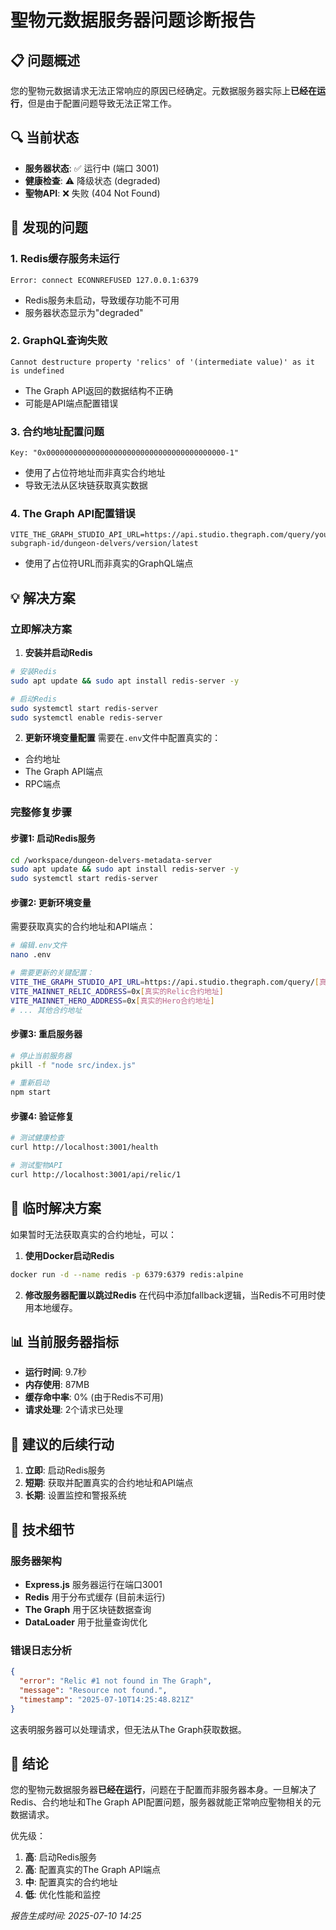 # 聖物元数据服务器问题诊断报告

## 📋 问题概述

您的聖物元数据请求无法正常响应的原因已经确定。元数据服务器实际上**已经在运行**，但是由于配置问题导致无法正常工作。

## 🔍 当前状态

- **服务器状态**: ✅ 运行中 (端口 3001)
- **健康检查**: ⚠️ 降级状态 (degraded)
- **聖物API**: ❌ 失败 (404 Not Found)

## 🚨 发现的问题

### 1. Redis缓存服务未运行
```
Error: connect ECONNREFUSED 127.0.0.1:6379
```
- Redis服务未启动，导致缓存功能不可用
- 服务器状态显示为"degraded"

### 2. GraphQL查询失败
```
Cannot destructure property 'relics' of '(intermediate value)' as it is undefined
```
- The Graph API返回的数据结构不正确
- 可能是API端点配置错误

### 3. 合约地址配置问题
```
Key: "0x0000000000000000000000000000000000000000-1"
```
- 使用了占位符地址而非真实合约地址
- 导致无法从区块链获取真实数据

### 4. The Graph API配置错误
```
VITE_THE_GRAPH_STUDIO_API_URL=https://api.studio.thegraph.com/query/your-subgraph-id/dungeon-delvers/version/latest
```
- 使用了占位符URL而非真实的GraphQL端点

## 💡 解决方案

### 立即解决方案

1. **安装并启动Redis**
```bash
# 安装Redis
sudo apt update && sudo apt install redis-server -y

# 启动Redis
sudo systemctl start redis-server
sudo systemctl enable redis-server
```

2. **更新环境变量配置**
需要在`.env`文件中配置真实的：
- 合约地址
- The Graph API端点
- RPC端点

### 完整修复步骤

#### 步骤1: 启动Redis服务
```bash
cd /workspace/dungeon-delvers-metadata-server
sudo apt update && sudo apt install redis-server -y
sudo systemctl start redis-server
```

#### 步骤2: 更新环境变量
需要获取真实的合约地址和API端点：
```bash
# 编辑.env文件
nano .env

# 需要更新的关键配置：
VITE_THE_GRAPH_STUDIO_API_URL=https://api.studio.thegraph.com/query/[真实的subgraph-id]/dungeon-delvers/version/latest
VITE_MAINNET_RELIC_ADDRESS=0x[真实的Relic合约地址]
VITE_MAINNET_HERO_ADDRESS=0x[真实的Hero合约地址]
# ... 其他合约地址
```

#### 步骤3: 重启服务器
```bash
# 停止当前服务器
pkill -f "node src/index.js"

# 重新启动
npm start
```

#### 步骤4: 验证修复
```bash
# 测试健康检查
curl http://localhost:3001/health

# 测试聖物API
curl http://localhost:3001/api/relic/1
```

## 🔧 临时解决方案

如果暂时无法获取真实的合约地址，可以：

1. **使用Docker启动Redis**
```bash
docker run -d --name redis -p 6379:6379 redis:alpine
```

2. **修改服务器配置以跳过Redis**
在代码中添加fallback逻辑，当Redis不可用时使用本地缓存。

## 📊 当前服务器指标

- **运行时间**: 9.7秒
- **内存使用**: 87MB
- **缓存命中率**: 0% (由于Redis不可用)
- **请求处理**: 2个请求已处理

## 🎯 建议的后续行动

1. **立即**: 启动Redis服务
2. **短期**: 获取并配置真实的合约地址和API端点
3. **长期**: 设置监控和警报系统

## 📝 技术细节

### 服务器架构
- **Express.js** 服务器运行在端口3001
- **Redis** 用于分布式缓存 (目前未运行)
- **The Graph** 用于区块链数据查询
- **DataLoader** 用于批量查询优化

### 错误日志分析
```json
{
  "error": "Relic #1 not found in The Graph",
  "message": "Resource not found.",
  "timestamp": "2025-07-10T14:25:48.821Z"
}
```

这表明服务器可以处理请求，但无法从The Graph获取数据。

## 🚀 结论

您的聖物元数据服务器**已经在运行**，问题在于配置而非服务器本身。一旦解决了Redis、合约地址和The Graph API配置问题，服务器就能正常响应聖物相关的元数据请求。

优先级：
1. **高**: 启动Redis服务
2. **高**: 配置真实的The Graph API端点
3. **中**: 配置真实的合约地址
4. **低**: 优化性能和监控

*报告生成时间: 2025-07-10 14:25*